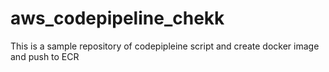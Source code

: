 # aws_codepipeline_chekk
This is a sample repository of codepipleine script and create docker image and push to ECR